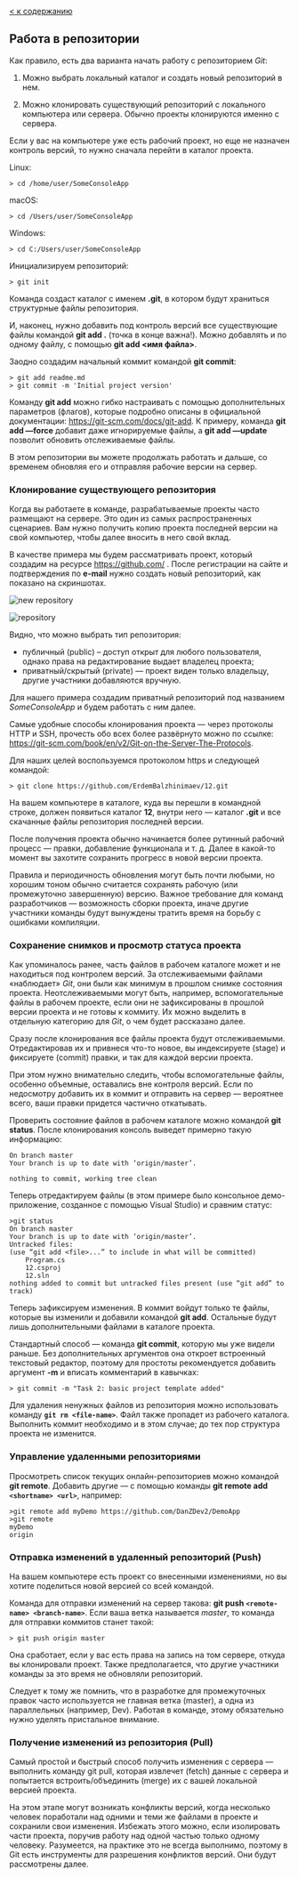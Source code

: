 [< к содержанию](readme.md)

## Работа в репозитории

Как правило, есть два варианта начать работу с репозиторием *Git*:
1. Можно выбрать локальный каталог и создать новый репозиторий в нем.

2. Можно клонировать существующий репозиторий с локального компьютера или сервера. Обычно проекты клонируются именно с сервера.

Если у вас на компьютере уже есть рабочий проект, но еще не назначен контроль версий, то нужно сначала перейти в каталог проекта.

Linux:
```
> cd /home/user/SomeConsoleApp
```
macOS:
```
> cd /Users/user/SomeConsoleApp
```
Windows:
```
> cd C:/Users/user/SomeConsoleApp
```
Инициализируем репозиторий:
```
> git init
```
Команда создаст каталог с именем **.git**, в котором будут храниться структурные файлы репозитория. 

И, наконец, нужно добавить под контроль версий все существующие файлы командой **git add .** (точка в конце важна!). Можно добавлять и по одному файлу, с помощью **git add <имя файла>**. 

Заодно создадим начальный коммит командой **git commit**:
```
> git add readme.md
> git commit -m 'Initial project version'
```
Команду **git add** можно гибко настраивать с помощью дополнительных параметров (флагов), которые подробно описаны в официальной документации: https://git-scm.com/docs/git-add. К примеру, команда **git add —force** добавит даже игнорируемые файлы, а **git add —update** позволит обновить отслеживаемые файлы.

В этом репозитории вы можете продолжать работать и дальше, со временем обновляя его и отправляя рабочие версии на сервер.

### Клонирование существующего репозитория

Когда вы работаете в команде, разрабатываемые проекты часто размещают на сервере. Это один из самых распространенных сценариев. Вам нужно получить копию проекта последней версии на свой компьютер, чтобы далее вносить в него свой вклад.

В качестве примера мы будем рассматривать проект, который создадим на ресурсе https://github.com/ . После регистрации на сайте и подтверждения по **e-mail** нужно создать новый репозиторий, как показано на скриншотах.

![new repository](/assets/image2.png)

![repository](/assets/12.png)

Видно, что можно выбрать тип репозитория:

* публичный (public) – доступ открыт для любого пользователя, однако права на редактирование выдает владелец проекта;
* приватный/скрытый (private) — проект виден только владельцу, другие участники добавляются вручную.

Для нашего примера создадим приватный репозиторий под названием *SomeConsoleApp* и будем работать с ним далее.

Самые удобные способы клонирования проекта — через протоколы HTTP и SSH, прочесть обо всех более развёрнуто можно по ссылке: https://git-scm.com/book/en/v2/Git-on-the-Server-The-Protocols.

Для наших целей воспользуемся протоколом https и следующей командой:
```
> git clone https://github.com/ErdemBalzhinimaev/12.git
```

На вашем компьютере в каталоге, куда вы перешли в командной строке, должен появиться каталог **12**, внутри него — каталог **.git** и все скачанные файлы репозитория последней версии.

После получения проекта обычно начинается более рутинный рабочий процесс — правки, добавление функционала и т. д. Далее в какой-то момент вы захотите сохранить прогресс в новой версии проекта.

Правила и периодичность обновления могут быть почти любыми, но хорошим тоном обычно считается сохранять рабочую (или промежуточно завершенную) версию. Важное требование для команд разработчиков — возможность сборки проекта, иначе другие участники команды будут вынуждены тратить время на борьбу с ошибками компиляции.

### Сохранение снимков и просмотр статуса проекта

Как упоминалось ранее, часть файлов в рабочем каталоге может и не находиться под контролем версий. За отслеживаемыми файлами «наблюдает» *Git*, они были как минимум в прошлом снимке состояния проекта. Неотслеживаемыми могут быть, например, вспомогательные файлы в рабочем проекте, если они не зафиксированы в прошлой версии проекта и не готовы к коммиту. Их можно выделить в отдельную категорию для *Git*, о чем будет рассказано далее.

Сразу после клонирования все файлы проекта будут отслеживаемыми. Отредактировав их и привнеся что-то новое, вы индексируете (stage) и фиксируете (commit) правки, и так для каждой версии проекта.

При этом нужно внимательно следить, чтобы вспомогательные файлы, особенно объемные, оставались вне контроля версий. Если по недосмотру добавить их в коммит и отправить на сервер — вероятнее всего, ваши правки придется частично откатывать.

Проверить состояние файлов в рабочем каталоге можно командой **git status**. После клонирования консоль выведет примерно такую информацию:
```
On branch master
Your branch is up to date with ‘origin/master’.

nothing to commit, working tree clean
```
Теперь отредактируем файлы (в этом примере было консольное демо-приложение, созданное с помощью Visual Studio) и сравним статус:
```
>git status
On branch master
Your branch is up to date with ‘origin/master’.
Untracked files:
(use “git add <file>...” to include in what will be committed)
	Program.cs
	12.csproj
	12.sln
nothing added to commit but untracked files present (use “git add” to track)
```
Теперь зафиксируем изменения. В коммит войдут только те файлы, которые вы изменили и добавили командой **git add**. Остальные будут лишь дополнительными файлами в каталоге проекта.

Стандартный способ — команда **git commit**, которую мы уже видели раньше. Без дополнительных аргументов она откроет встроенный текстовый редактор, поэтому для простоты рекомендуется добавить аргумент **-m** и вписать комментарий в кавычках:
```
> git commit -m "Task 2: basic project template added"
```
Для удаления ненужных файлов из репозитория можно использовать команду **`git rm <file-name>`**. Файл также пропадет из рабочего каталога. Выполнить коммит необходимо и в этом случае; до тех пор структура проекта не изменится.

### Управление удаленными репозиториями

Просмотреть список текущих онлайн-репозиториев можно командой **git remote**. Добавить другие — с помощью команды **git remote add `<shortname> <url>`**, например:
```
>git remote add myDemo https://github.com/DanZDev2/DemoApp
>git remote
myDemo
origin
```

### Отправка изменений в удаленный репозиторий (Push)

На вашем компьютере есть проект со внесенными изменениями, но вы хотите поделиться новой версией со всей командой. 

Команда для отправки изменений на сервер такова: **git push `<remote-name> <branch-name>`**. Если ваша ветка называется *master*, то команда для отправки коммитов станет такой:
```
> git push origin master
```
Она сработает, если у вас есть права на запись на том сервере, откуда вы клонировали проект. Также предполагается, что другие участники команды за это время не обновляли репозиторий.

Следует к тому же помнить, что в разработке для промежуточных правок часто используется не главная ветка (master), а одна из параллельных (например, Dev). Работая в команде, этому обязательно нужно уделять пристальное внимание.

### Получение изменений из репозитория (Pull)

Самый простой и быстрый способ получить изменения с сервера — выполнить команду git pull, которая извлечет (fetch) данные с сервера и попытается встроить/объединить (merge) их с вашей локальной версией проекта. 

На этом этапе могут возникать конфликты версий, когда несколько человек поработали над одними и теми же файлами в проекте и сохранили свои изменения. Избежать этого можно, если изолировать части проекта, поручив работу над одной частью только одному человеку. Разумеется, на практике это не всегда выполнимо, поэтому в Git есть инструменты для разрешения конфликтов версий. Они будут рассмотрены далее.